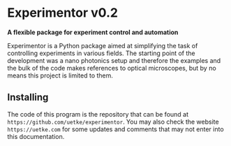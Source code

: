 # Experimentor v0.2 #

**A flexible package for experiment control and automation**

Experimentor is a Python package aimed at simplifying the task of controlling experiments in various fields. The starting point of the development was a nano photonics setup and therefore the examples and the bulk of the code makes references to optical microscopes, but by no means this project is limited to them.

Installing
----------

The code of this program is the repository that can be found at ``https://github.com/uetke/experimentor``. You may also check the website ``https://uetke.com`` for some updates and comments that may not enter into this documentation.
